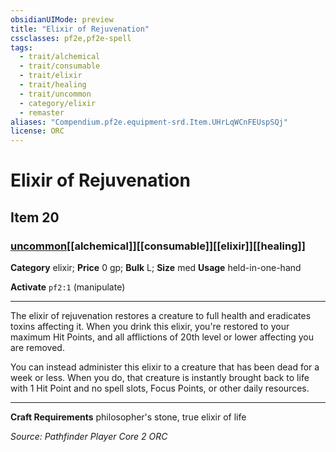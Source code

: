 ```yaml
---
obsidianUIMode: preview
title: "Elixir of Rejuvenation"
cssclasses: pf2e,pf2e-spell
tags:
  - trait/alchemical
  - trait/consumable
  - trait/elixir
  - trait/healing
  - trait/uncommon
  - category/elixir
  - remaster
aliases: "Compendium.pf2e.equipment-srd.Item.UHrLqWCnFEUspSQj"
license: ORC
---
```

# Elixir of Rejuvenation
## Item 20
### [uncommon](uncommon.md "Uncommon Rarity Trait")[[alchemical]][[consumable]][[elixir]][[healing]]

**Category** elixir; 
**Price** 0 gp; 
**Bulk** L; **Size** med
**Usage** held-in-one-hand

**Activate** `pf2:1` (manipulate)

* * *

The elixir of rejuvenation restores a creature to full health and eradicates toxins affecting it. When you drink this elixir, you're restored to your maximum Hit Points, and all afflictions of 20th level or lower affecting you are removed.

You can instead administer this elixir to a creature that has been dead for a week or less. When you do, that creature is instantly brought back to life with 1 Hit Point and no spell slots, Focus Points, or other daily resources.

* * *

**Craft Requirements** philosopher's stone, true elixir of life

*Source: Pathfinder Player Core 2*
*ORC*